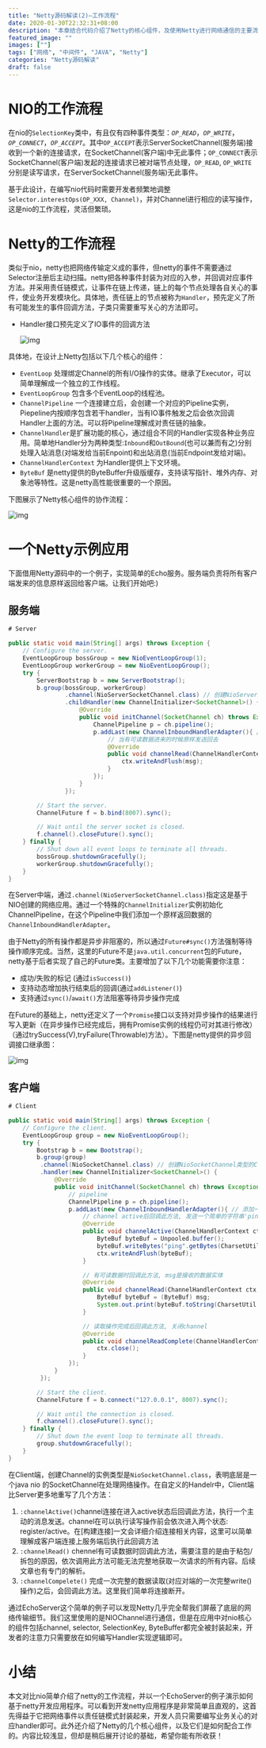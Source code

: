 ```yaml
---
title: "Netty源码解读(2)–工作流程"
date: 2020-01-30T22:32:31+08:00
description: "本章结合代码介绍了Netty的核心组件，及使用Netty进行网络通信的主要流程"
featured_image: ""
images: [""]
tags: ["网络", "中间件", "JAVA", "Netty"]
categories: "Netty源码解读"
draft: false
---
```


# NIO的工作流程

在nio的`SelectionKey`类中，有且仅有四种事件类型：*`OP_READ`*，*`OP_WRITE`*，*`OP_CONNECT`*，*`OP_ACCEPT`*。其中`OP_ACCEPT`表示ServerSocketChannel(服务端)接收到一个新的连接请求，在SocketChannel(客户端)中无此事件；`OP_CONNECT`表示SocketChannel(客户端)发起的连接请求已被对端节点处理，`OP_READ`, `OP_WRITE`分别是读写请求，在ServerSocketChannel(服务端)无此事件。

基于此设计，在编写nio代码时需要开发者频繁地调整`Selector.interestOps(OP_XXX, Channel)`，并对Channel进行相应的读写操作，这是nio的工作流程，灵活但繁琐。



# Netty的工作流程

类似于nio，netty也把网络传输定义成的事件，但netty的事件不需要通过Selector注册后主动扫描。netty把各种事件封装为对应的入参，并回调对应事件方法。并采用责任链模式，让事件在链上传递，链上的每个节点处理各自关心的事件，使业务开发模块化。具体地，责任链上的节点被称为`Handler`，预先定义了所有可能发生的事件回调方法，子类只需要重写关心的方法即可。

- Handler接口预先定义了IO事件的回调方法

  ![img](http://minio.gogodjzhu.com/images/20210403_151254_09d6762d-7345-4dd9-b874-b0e56273841b.png)

具体地，在设计上Netty包括以下几个核心的组件：

- `EventLoop` 处理绑定Channel的所有I/O操作的实体。继承了Executor，可以简单理解成一个独立的工作线程。
- `EventLoopGroup` 包含多个EventLoop的线程池。
- `ChannelPipeline` 一个连接建立后，会创建一个对应的Pipeline实例，Piepeline内按顺序包含若干handler，当有IO事件触发之后会依次回调Handler上面的方法。可以将Pipeline理解成对责任链的抽象。
- `ChannelHandler`是扩展功能的核心，通过组合不同的Handler实现各种业务应用。简单地Handler分为两种类型:`Inbound`和`OutBound`(也可以兼而有之)分别处理入站消息(对端发给当前Enpoint)和出站消息(当前Endpoint发给对端)。
- `ChannelHandlerContext` 为Handler提供上下文环境。
- `ByteBuf` 是netty提供的ByteBuffer升级版缓存，支持读写指针、堆外内存、对象池等特性。这是netty高性能很重要的一个原因。

下图展示了Netty核心组件的协作流程：

![img](http://minio.gogodjzhu.com/images/20210403_152603_da8a462f-a4ed-42d3-8af0-4676d35bdaa1.png)

# 一个Netty示例应用

下面借用Netty源码中的一个例子，实现简单的Echo服务。服务端负责将所有客户端发来的信息原样返回给客户端。让我们开始吧:)

## 服务端

```java
# Server

public static void main(String[] args) throws Exception {
    // Configure the server.
    EventLoopGroup bossGroup = new NioEventLoopGroup(1);
    EventLoopGroup workerGroup = new NioEventLoopGroup();
    try {
        ServerBootstrap b = new ServerBootstrap();
        b.group(bossGroup, workerGroup)
                .channel(NioServerSocketChannel.class) // 创建NioServerSocketChannel类型的Channel实例
                .childHandler(new ChannelInitializer<SocketChannel>() {
                    @Override
                    public void initChannel(SocketChannel ch) throws Exception {
                        ChannelPipeline p = ch.pipeline();
                        p.addLast(new ChannelInboundHandlerAdapter(){ // 添加一个自定义InboundHandler
                            // 当有可读数据进来的时候原样发送回去
                            @Override
                            public void channelRead(ChannelHandlerContext ctx, Object msg) throws Exception {
                                ctx.writeAndFlush(msg);
                            }
                        });
                    }
                });

        // Start the server.
        ChannelFuture f = b.bind(8007).sync();

        // Wait until the server socket is closed.
        f.channel().closeFuture().sync();
    } finally {
        // Shut down all event loops to terminate all threads.
        bossGroup.shutdownGracefully();
        workerGroup.shutdownGracefully();
    }
}
```

在Server中端，通过`.channel(NioServerSocketChannel.class)`指定这是基于NIO创建的网络应用。通过一个特殊的`ChannelInitializer`实例初始化ChannelPipeline，在这个Pipeline中我们添加一个原样返回数据的`ChannelInboundHandlerAdapter`。

由于Netty的所有操作都是异步非阻塞的，所以通过`Future#sync()`方法强制等待操作顺序完成。当然，这里的Future不是`java.util.concurrent`包的Future，netty基于后者实现了自己的Future类。主要增加了以下几个功能需要你注意：

- 成功/失败的标记 (通过`isSuccess()`)
- 支持动态增加执行结束后的回调(通过`addListener()`)
- 支持通过`sync()`/`await()`方法阻塞等待异步操作完成

在Future的基础上，netty还定义了一个`Promise`接口以支持对异步操作的结果进行写入更新（在异步操作已经完成后，拥有Promise实例的线程仍可对其进行修改）（通过trySuccess(V),tryFailure(Throwable)方法）。下图是netty提供的异步回调接口继承图：

![img](http://minio.gogodjzhu.com/images/20210403_152518_96bf38a7-d01a-44f4-a173-a05aca8b4277.png)



## 客户端

```java
# Client

public static void main(String[] args) throws Exception {
    // Configure the client.
    EventLoopGroup group = new NioEventLoopGroup();
    try {
        Bootstrap b = new Bootstrap();
        b.group(group)
         .channel(NioSocketChannel.class) // 创建NioSocketChannel类型的Channel实例
         .handler(new ChannelInitializer<SocketChannel>() {
             @Override
             public void initChannel(SocketChannel ch) throws Exception {
                 // pipeline
                 ChannelPipeline p = ch.pipeline();
                 p.addLast(new ChannelInboundHandlerAdapter(){ // 添加一个自定义Handler
                     // channel active后回调此方法, 发送一个简单的字符串'ping'给Server
                     @Override
                     public void channelActive(ChannelHandlerContext ctx) throws Exception {
                         ByteBuf byteBuf = Unpooled.buffer();
                         byteBuf.writeBytes("ping".getBytes(CharsetUtil.UTF_8));
                         ctx.writeAndFlush(byteBuf);
                     }

                     // 有可读数据时回调此方法, msg是接收的数据实体
                     @Override
                     public void channelRead(ChannelHandlerContext ctx, Object msg) throws Exception {
                         ByteBuf byteBuf = (ByteBuf) msg;
                         System.out.print(byteBuf.toString(CharsetUtil.UTF_8));
                     }

                     // 读取操作完成后回调此方法, 关闭channel
                     @Override
                     public void channelReadComplete(ChannelHandlerContext ctx) throws Exception {
                         ctx.close();
                     }
                 });
             }
         });

        // Start the client.
        ChannelFuture f = b.connect("127.0.0.1", 8007).sync();

        // Wait until the connection is closed.
        f.channel().closeFuture().sync();
    } finally {
        // Shut down the event loop to terminate all threads.
        group.shutdownGracefully();
    }
}
```

在Client端，创建Channel的实例类型是`NioSocketChannel.class`，表明底层是一个java nio 的SocketChannel在处理网络操作。在自定义的Handelr中，Client端比Server更多地重写了几个方法：

1. `:channelActive()`channel连接在进入active状态后回调此方法，执行一个主动的消息发送。channel在可以执行读写操作前会依次进入两个状态: register/active。在[构建连接]一文会详细介绍连接相关内容，这里可以简单理解成客户端连接上服务端后执行此回调方法
2. `:channelRead()` chennel有可读数据时回调此方法，需要注意的是由于粘包/拆包的原因，依次调用此方法可能无法完整地获取一次请求的所有内容。后续文章也有专门的解析。
3. `:channelCompelete()` 完成一次完整的数据读取(对应对端的一次完整write()操作)之后，会回调此方法。这里我们简单将连接断开。

通过EchoServer这个简单的例子可以发现Netty几乎完全帮我们屏蔽了底层的网络传输细节。我们这里使用的是NIOChannel进行通信，但是在应用中对nio核心的组件包括channel, selector, SelectionKey, ByteBuffer都完全被封装起来，开发者的注意力只需要放在如何编写Handler实现逻辑即可。

# 小结

本文对比nio简单介绍了netty的工作流程，并以一个EchoServer的例子演示如何基于netty开发应用程序。可以看到开发netty应用程序是非常简单且直观的，这首先得益于它把网络事件以责任链模式封装起来，开发人员只需要编写业务关心的对应handler即可。此外还介绍了Netty的几个核心组件，以及它们是如何配合工作的。内容比较浅显，但却是稍后展开讨论的基础，希望你能有所收获！